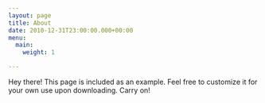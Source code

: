 ```yaml
---
layout: page
title: About
date: 2010-12-31T23:00:00.000+00:00
menu:
  main:
    weight: 1

---
```

<p class="message">
Hey there! This page is included as an example. Feel free to customize it for your own use upon downloading. Carry on!
</p>